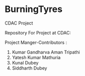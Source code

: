 # BurningTyres
CDAC Project

Repository For Project at CDAC: 

Project Manger-Contributors : 

1) Kumar Gandharva Aman Tripathi
2) Yatesh Kumar Mathuria
3) Kunal Dubey
4) Siddharth Dubey


